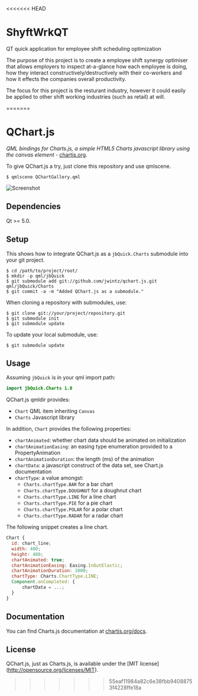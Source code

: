 <<<<<<< HEAD
# ShyftWrkQT
QT quick application for employee shift scheduling optimization


The purpose of this project is to create a employee shift synergy optimiser that allows employers to inspect at-a-glance how each employee is doing, how they interact constructively/destructively with their co-workers and how it effects the companies overall productivity.

The focus  for this project is the resturant industry, however it could easily be applied to other shift working industries (such as retail) at will.

=======
# QChart.js

*QML bindings for Charts.js, a simple HTML5 Charts javascript library
 using the canvas element* -
 [chartjs.org](http://www.chartjs.org).

To give QChart.js a try, just clone this repository and use qmlscene.

```Shell
$ qmlscene QChartGallery.qml
```

![Screenshot](http://jwintz.me/images/qchart.png)

## Dependencies

Qt >= 5.0.

## Setup

This shows how to integrate QChart.js as a ``jbQuick.Charts`` submodule into your git project.

```Shell
$ cd /path/to/project/root/
$ mkdir -p qml/jbQuick
$ git submodule add git://github.com/jwintz/qchart.js.git qml/jbQuick/Charts
$ git commit -a -m "Added QChart.js as a submodule."
```

When cloning a repository with submodules, use:

```Shell
$ git clone git://your/project/repository.git
$ git submodule init
$ git submodule update
```

To update your local submodule, use:

```Shell
$ git submodule update
```

## Usage

Assuming ``jbQuick`` is in your qml import path:

```QML
import jbQuick.Charts 1.0
```

QChart.js qmldir provides:
* ``Chart`` QML item inheriting ``Canvas``
* ``Charts`` Javascript library

In addition, ``Chart`` provides the following properties:
* ``chartAnimated``: whether chart data should be animated on initialization
* ``chartAnimationEasing``: an easing type enumeration provided to a PropertyAnimation
* ``chartAnimationDuration``: the length (ms) of the animation
* ``chartData``: a javascript construct of the data set, see Chart.js documentation
* ``chartType``: a value amongst:
  * ``Charts.chartType.BAR`` for a bar chart
  * ``Charts.chartType.DOUGHNUT`` for a doughnut chart
  * ``Charts.chartType.LINE`` for a line chart
  * ``Charts.chartType.PIE`` for a pie chart
  * ``Charts.chartType.POLAR`` for a polar chart
  * ``Charts.chartType.RADAR`` for a radar chart

The following snippet creates a line chart.

```QML
Chart {
  id: chart_line;
  width: 400;
  height: 400;
  chartAnimated: true;
  chartAnimationEasing: Easing.InOutElastic;
  chartAnimationDuration: 2000;
  chartType: Charts.ChartType.LINE;
  Component.onCompleted: {
      chartData = ...;
  }
}
```

## Documentation

You can find Charts.js documentation at
[chartjs.org/docs](http://www.chartjs.org/docs).

## License

QChart.js, just as Charts.js, is available under the [MIT license]
(http://opensource.org/licenses/MIT).
>>>>>>> 55eaf11984a82c6e38fbb94088753f4228ffe18a
